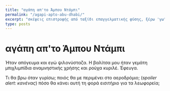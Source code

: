 ```yaml
---
title: "αγάπη απ'το Άμπου Ντάμπι"
permalink: "/agapi-apto-abu-dhabi/"
excerpt: "σκέψεις επιστροφής από ταξίδι επαγγελματικής φύσης, ξέρω 'γω" 
type: posts
---
```

# αγάπη απ'το Άμπου Ντάμπι

Ήταν απόγευμα και εγώ ψιλονύσταζα.
Η βαλίτσα μου ήταν γεμάτη μπιχλιμπίδια αναμνηστικής χρήσης και ρούχα κυριλέ. Έφευγα.

Τι θα βρω όταν γυρίσω; ποιός θα με περιμένει στο αεροδρόμιο; (*spoiler alert: κανένας*) πόσο θα κάνει αυτή τη φορά εισιτήριο για τα λεωφορεία;


